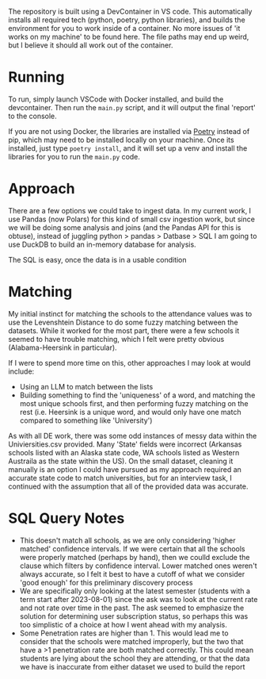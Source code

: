 The repository is built using a DevContainer in VS code.  This automatically installs all required tech (python, poetry, python libraries), and builds the environment for you to work inside of a container. No more issues of 'it works on my machine' to be found here. The file paths may end up weird, but I believe it should all work out of the container. 

# Running

To run, simply launch VSCode with Docker installed, and build the devcontainer. Then run the `main.py` script, and it will output the final 'report' to the console. 

If you are not using Docker, the libraries are installed via [Poetry](https://python-poetry.org/) instead of pip, which may need to be installed locally on your machine. Once its installed, just type `poetry install`, and it will set up a venv and install the libraries for you to run the `main.py` code. 

# Approach
There are a few options we could take to ingest data. In my current work, I use Pandas (now Polars) for this kind of small csv ingestion work,
but since we will be doing some analysis and joins (and the Pandas API for this is obtuse), instead of juggling python > pandas > Datbase > SQL
I am going to use DuckDB to build an in-memory database for analysis.

The SQL is easy, once the data is in a usable condition

# Matching
My initial instinct for matching the schools to the attendance values was to use the Levenshtein Distance to do some fuzzy matching between the datasets. While it worked for the most part, there were a few schools it seemed to have trouble matching, which I felt were pretty obvious (Alabama-Heersink in particular).

If I were to spend more time on this, other approaches I may look at would include:
- Using an LLM to match between the lists
- Building something to find the 'uniqueness' of a word, and matching the most unique schools first, and then performing fuzzy matching on the rest (i.e. Heersink is a unique word, and would only have one match compared to something like 'University')

As with all DE work, there was some odd instances of messy data within the Univiersities.csv provided. Many 'State' fields were incorrect (Arkansas schools listed with an Alaska state code, WA schools listed as Western Austraila as the state within the US). On the small dataset, cleaning it manually is an option I could have pursued as my approach required an accurate state code to match universities, but for an interview task, I continued with the assumption that all of the provided data was accurate.


# SQL Query Notes
 - This doesn't match all schools, as we are only considering 'higher matched' confidence intervals. If we were certain that all the schools were properly matched (perhaps by hand), then we coulld exclude the clause which filters by confidence interval. Lower matched ones weren't always accurate, so I felt it best to have a cutoff of what we consider 'good enough' for this preliminary discovery process
 - We are specifically only looking at the latest semester (students with a term start after 2023-08-01) since the ask was to look at the current rate and not rate over time in the past. The ask seemed to emphasize the solution for determining user subscription status, so perhaps this was too simplistic of a choice at how I went ahead with my analysis.
 - Some Penetration rates are higher than 1. This would lead me to consider that the schools were matched improperly, but the two that have a >1 penetration rate are both matched correctly. This could mean students are lying about the school they are attending, or that the data we have is inaccurate from either dataset we used to build the report
